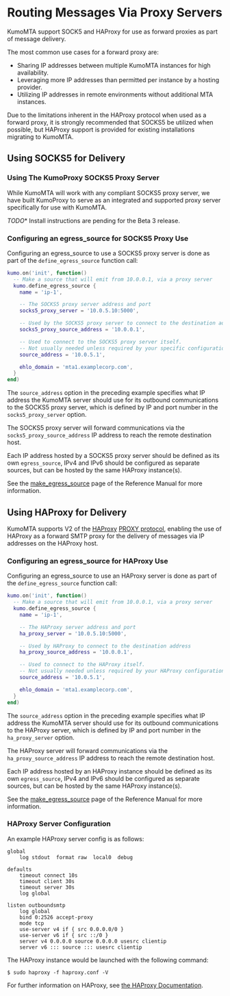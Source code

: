 # Routing Messages Via Proxy Servers

KumoMTA support SOCK5 and HAProxy for use as forward proxies as part of message delivery.

The most common use cases for a forward proxy are:

* Sharing IP addresses between multiple KumoMTA instances for high availability.
* Leveraging more IP addresses than permitted per instance by a hosting provider.
* Utilizing IP addresses in remote environments without additional MTA instances.

Due to the limitations inherent in the HAProxy protocol when used as a forward proxy, it is strongly recommended that SOCKS5 be utilized when possible, but HAProxy support is provided for existing installations migrating to KumoMTA.

## Using SOCKS5 for Delivery

### Using The KumoProxy SOCKS5 Proxy Server

While KumoMTA will work with any compliant SOCKS5 proxy server, we have built KumoProxy to serve as an integrated and supported proxy server specifically for use with KumoMTA.

*TODO** Install instructions are pending for the Beta 3 release.

### Configuring an egress_source for SOCKS5 Proxy Use

Configuring an egress_source to use a SOCKS5 proxy server is done as part of the `define_egress_source`
function call:

```lua
kumo.on('init', function()
  -- Make a source that will emit from 10.0.0.1, via a proxy server
  kumo.define_egress_source {
    name = 'ip-1',

    -- The SOCKS5 proxy server address and port
    socks5_proxy_server = '10.0.5.10:5000',

    -- Used by the SOCKS5 proxy server to connect to the destination address
    socks5_proxy_source_address = '10.0.0.1',

    -- Used to connect to the SOCKS5 proxy server itself.
    -- Not usually needed unless required by your specific configuration
    source_address = '10.0.5.1',

    ehlo_domain = 'mta1.examplecorp.com',
  }
end)
```

The `source_address` option in the preceding example specifies what IP address
the KumoMTA server should use for its outbound communications to the SOCKS5 proxy
server, which is defined by IP and port number in the `socks5_proxy_server` option.

The SOCKS5 proxy server will forward communications via the
`socks5_proxy_source_address` IP address to reach the remote destination host.

Each IP address hosted by a SOCKS5 proxy server should be defined as its own
`egress_source`, IPv4 and IPv6 should be configured as separate sources, but
can be hosted by the same HAProxy instance(s).

See the [make_egress_source](../../reference/kumo/make_egress_source.md)
page of the Reference Manual for more information.

## Using HAProxy for Delivery

KumoMTA supports V2 of the [HAProxy](https://www.haproxy.org/) [PROXY
protocol](https://www.haproxy.org/download/2.7/doc/proxy-protocol.txt),
enabling the use of HAProxy as a forward SMTP proxy for the delivery of
messages via IP addresses on the HAProxy host.

### Configuring an egress_source for HAProxy Use

Configuring an egress_source to use an HAProxy server is done as part of the `define_egress_source`
function call:

```lua
kumo.on('init', function()
  -- Make a source that will emit from 10.0.0.1, via a proxy server
  kumo.define_egress_source {
    name = 'ip-1',

    -- The HAProxy server address and port
    ha_proxy_server = '10.0.5.10:5000',

    -- Used by HAProxy to connect to the destination address
    ha_proxy_source_address = '10.0.0.1',

    -- Used to connect to the HAProxy itself.
    -- Not usually needed unless required by your HAProxy configuration
    source_address = '10.0.5.1',

    ehlo_domain = 'mta1.examplecorp.com',
  }
end)
```

The `source_address` option in the preceding example specifies what IP address
the KumoMTA server should use for its outbound communications to the HAProxy
server, which is defined by IP and port number in the `ha_proxy_server` option.

The HAProxy server will forward communications via the
`ha_proxy_source_address` IP address to reach the remote destination host.

Each IP address hosted by an HAProxy instance should be defined as its own
`egress_source`, IPv4 and IPv6 should be configured as separate sources, but
can be hosted by the same HAProxy instance(s).

See the [make_egress_source](../../reference/kumo/make_egress_source.md)
page of the Reference Manual for more information.

### HAProxy Server Configuration

An example HAProxy server config is as follows:

```
global
    log stdout  format raw  local0  debug

defaults
    timeout connect 10s
    timeout client 30s
    timeout server 30s
    log global

listen outboundsmtp
    log global
    bind 0:2526 accept-proxy
    mode tcp
    use-server v4 if { src 0.0.0.0/0 }
    use-server v6 if { src ::/0 }
    server v4 0.0.0.0 source 0.0.0.0 usesrc clientip
    server v6 ::: source ::: usesrc clientip
```

The HAProxy instance would be launched with the following command:

```console
$ sudo haproxy -f haproxy.conf -V
```

For further information on HAProxy, see [the HAProxy Documentation](http://docs.haproxy.org/dev/intro.html).
